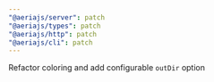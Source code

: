 ```yaml
---
"@aeriajs/server": patch
"@aeriajs/types": patch
"@aeriajs/http": patch
"@aeriajs/cli": patch
---
```


Refactor coloring and add configurable `outDir` option
